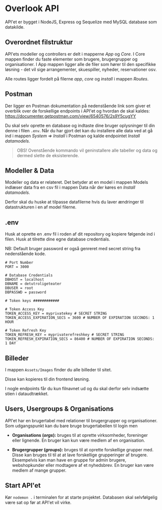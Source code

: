 # Overlook API
API'et er bygget i NodeJS, Express og Sequelize med MySQL database som datakilde.
## Overordnet filstruktur
API'ets modeller og controllers  er delt i mapperne *App* og *Core*. I Core mappen finder du faste elementer som brugere, brugergrupper og organisationer. I App mappen ligger alle de filer som hører til den specifikke løsning - det vil sige arrangementer, skuespiller, nyheder, reservationer osv.

Alle routes ligger fordelt på filerne *app*, *core* og *install* i mappen *Routes*.
## Postman

Der ligger en Postman dokumentation på nedenstående link som giver et overblik over de forskellige endpoints i API'et og hvordan de skal kaldes:
https://documenter.getpostman.com/view/6540576/2s9Y5cugYY

Du skal selv oprette en database og indtaste dine bruger oplysninger til din denne i filen `.env`. Når du har gjort det kan du installere alle data ved at gå ind i mappen *System => Install* i Postman og kalde endpointet *Install datamodels*. 

> OBS! Ovenstående kommando vil geninstallere alle tabeller og data og dermed slette de eksisterende. 

## Modeller & Data
Modeller og data er relateret. Det betyder at en model i mappen Models indlæser data fra en csv fil i mappen Data når der køres en *Install datamodels*. 

Derfor skal du huske at tilpasse datafilerne hvis du laver ændringer til datastrukturen i en af model filerne.  

## .env
Husk at oprette en .env fil i roden af dit repository og kopiere følgende ind i filen. Husk at tilrette dine egne database credentials. 

NB: Default bruger password er også genreret med secret string fra nedenstående kode.
```
# Port Number
PORT = 3000

# Database Credentials
DBHOST = localhost
DBNAME = detutroligeteater
DBUSER = root
DBPASSWD = password

# Token keys ############

# Token Access Key
TOKEN_ACCESS_KEY = myprivatekey # SECRET STRING 
TOKEN_ACCESS_EXPIRATION_SECS = 3600 # NUMBER OF EXPIRATION SECONDS: 1 HOUR

# Token Refresh Key
TOKEN_REFRESH_KEY = myprivaterefreshkey # SECRET STRING 
TOKEN_REFRESH_EXPIRATION_SECS = 86400 # NUMBER OF EXPIRATION SECONDS: 1 DAY
```
## Billeder
I mappen `Assets/Images` finder du alle billeder til sitet. 

Disse kan kopieres til din frontend løsning.

I nogle endpoints får du kun filnavnet ud og du skal derfor selv indsætte stien i dataudtrækket. 

## Users, Usergroups & Organisations
API'et har en brugertabel med relationer til brugergrupper og organisationer. Som udgangspunkt kan du bare bruge brugertabellen til login men 

- **Organisations (*orgs*):** bruges til at oprette virksomheder, foreninger eller lignende. En bruger kan kun være medlem af en organisation.

- **Brugergrupper (*groups*):** bruges til at oprette forskellige grupper med. Disse kan bruges til til at at lave forskellige grupperinger af brugere. Eksempelvis kan man have en gruppe for admin brugere, webshopkunder eller modtagere af et nyhedsbrev. En bruger kan være medlem af mange grupper.

## Start API'et
Kør `nodemon .` i terminalen for at starte projektet. Databasen skal selvfølgelig være sat op før at API'et vil virke.